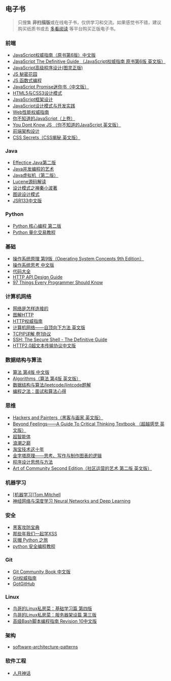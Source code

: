 ## 电子书
> 只搜集 **非扫描版**或在线电子书，仅供学习和交流。如果感觉书不错，建议购买纸质书或去 [多看阅读](http://www.duokan.com/) 等平台购买正版电子书。

### 前端
- [JavaScript权威指南（原书第6版）中文版](https://github.com/77ircloud/share/blob/master/books/JavaScript%E6%9D%83%E5%A8%81%E6%8C%87%E5%8D%97%EF%BC%88%E5%8E%9F%E4%B9%A6%E7%AC%AC6%E7%89%88%EF%BC%89.pdf)
- [JavaScript The Definitive Guide （JavaScript权威指南 原书第6版 英文版）](https://github.com/77ircloud/share/blob/master/books/JavaScript.The.Definitive.Guide.pdf)
- [JavaScript高级程序设计(图灵正版)](https://github.com/77ircloud/share/blob/master/books/JavaScript%E9%AB%98%E7%BA%A7%E7%A8%8B%E5%BA%8F%E8%AE%BE%E8%AE%A1(%E5%9B%BE%E7%81%B5%E6%AD%A3%E7%89%88).pdf)
- [JS 秘密花园](http://bonsaiden.github.io/JavaScript-Garden/zh/)
- [JS 函数式编程](https://llh911001.gitbooks.io/mostly-adequate-guide-chinese/content/)
- [JavaScript Promise迷你书（中文版）](https://wohugb.gitbooks.io/promise/content/index.html)
- [HTML5与CSS3设计模式](https://github.com/77ircloud/share/blob/master/books/HTML5%E4%B8%8ECSS3%E8%AE%BE%E8%AE%A1%E6%A8%A1%E5%BC%8F.pdf)
- [JavaScript框架设计](https://github.com/77ircloud/share/blob/master/books/JavaScript%E6%A1%86%E6%9E%B6%E8%AE%BE%E8%AE%A1%E6%96%B0.pdf)
- [JavaScript设计模式与开发实践](https://github.com/77ircloud/share/blob/master/books/JavaScript%E8%AE%BE%E8%AE%A1%E6%A8%A1%E5%BC%8F%E4%B8%8E%E5%BC%80%E5%8F%91%E5%AE%9E%E8%B7%B5.pdf)
- [Web性能权威指南](https://github.com/77ircloud/share/blob/master/books/Web%E6%80%A7%E8%83%BD%E6%9D%83%E5%A8%81%E6%8C%87%E5%8D%97%20.pdf)
- [你不知道的JavaScript（上卷）](https://github.com/77ircloud/share/blob/master/books/%E4%BD%A0%E4%B8%8D%E7%9F%A5%E9%81%93%E7%9A%84JavaScript%EF%BC%88%E4%B8%8A%E5%8D%B7%EF%BC%89.pdf)
- [You Dont Know JS （你不知道的JavaScript 英文版）](https://github.com/getify/You-Dont-Know-JS)
- [前端架构设计](https://github.com/77ircloud/share/blob/master/books/%E5%89%8D%E7%AB%AF%E6%9E%B6%E6%9E%84%E8%AE%BE%E8%AE%A1.pdf)
- [CSS Secrets（CSS揭秘 英文版）](https://github.com/77ircloud/share/blob/master/books/CSS-Secrets.pdf)


### Java
- [Effectice Java第二版](https://github.com/77ircloud/share/blob/master/books/Effectice%20Java%E7%AC%AC%E4%BA%8C%E7%89%88.pdf)
- [Java并发编程的艺术](https://github.com/77ircloud/share/blob/master/books/Java%E5%B9%B6%E5%8F%91%E7%BC%96%E7%A8%8B%E7%9A%84%E8%89%BA%E6%9C%AF.pdf)
- [Java虚拟机（第二版）](https://github.com/77ircloud/share/blob/master/books/Java%E8%99%9A%E6%8B%9F%E6%9C%BA%EF%BC%88%E7%AC%AC%E4%BA%8C%E7%89%88%EF%BC%89.pdf)
- [Lucene源码解读](https://github.com/77ircloud/share/blob/master/books/Lucene%E6%BA%90%E7%A0%81%E8%A7%A3%E8%AF%BB.pdf)
- [设计模式之禅秦小波著](https://github.com/77ircloud/share/blob/master/books/%E8%AE%BE%E8%AE%A1%E6%A8%A1%E5%BC%8F%E4%B9%8B%E7%A6%85%E7%A7%A6%E5%B0%8F%E6%B3%A2%E8%91%97%EF%BC%88%E9%9D%9E%E6%89%AB%E6%8F%8F%E7%89%88%EF%BC%89.pdf)
- [图说设计模式](https://design-patterns.readthedocs.io/zh_CN/latest/)
- [JSR133中文版](books/JSR133中文版.pdf)

### Python
- [Python 核心编程 第二版](https://wizardforcel.gitbooks.io/core-python-2e/content/)
- [Python 量化交易教程](https://wizardforcel.gitbooks.io/python-quant-uqer/content/)

### 基础
- [操作系统原理 第9版（Operating System Concepts 9th Edition）](https://github.com/77ircloud/share/blob/master/books/Operating%20System%20Concepts%209th%20Edition.pdf)
- [操作系统思考 中文版](https://wizardforcel.gitbooks.io/think-os/content/)
- [代码大全](https://github.com/77ircloud/share/blob/master/books/%E4%BB%A3%E7%A0%81%E5%A4%A7%E5%85%A8%E9%9D%9E%E6%89%AB%E6%8F%8F%E7%89%88.pdf)
- [HTTP API Design Guide](https://geemus.gitbooks.io/http-api-design/content/en/index.html)
- [97 Things Every Programmer Should Know](https://97-things-every-x-should-know.gitbooks.io/97-things-every-programmer-should-know/content/en/index.html)


### 计算机网络
- [网络是怎样连接的](https://github.com/77ircloud/share/blob/master/books/%E7%BD%91%E7%BB%9C%E6%98%AF%E6%80%8E%E6%A0%B7%E8%BF%9E%E6%8E%A5%E7%9A%84.pdf)
- [图解HTTP](https://github.com/77ircloud/share/blob/master/books/%E5%9B%BE%E8%A7%A3HTTP%20.pdf)
- [HTTP权威指南](https://github.com/77ircloud/share/blob/master/books/HTTP%E6%9D%83%E5%A8%81%E6%8C%87%E5%8D%97.pdf)
- [计算机网络——自顶向下方法 英文版](https://github.com/77ircloud/share/blob/master/books/%E8%AE%A1%E7%AE%97%E6%9C%BA%E7%BD%91%E7%BB%9C%E5%8E%9F%E7%90%86%EF%BC%9A%E8%87%AA%E9%A1%B6%E5%90%91%E4%B8%8B%E6%96%B9%E6%B3%95%EF%BC%88%E7%AC%AC6%E7%89%88%E8%8B%B1%E6%96%87%E7%89%88%EF%BC%89.pdf)
- [TCPIP详解 卷1协议](https://github.com/77ircloud/share/blob/master/books/TCPIP%E8%AF%A6%E8%A7%A3%20%E5%8D%B71%E5%8D%8F%E8%AE%AE.pdf)
- [SSH: The Secure Shell - The Definitive Guide](http://openyoudao.org/_media/ssh_second_edition.pdf)
- [HTTP2.0超文本传输协议中文版](books/HTTP2.0超文本传输协议中文版.pdf)

### 数据结构与算法
- [算法 第4版 中文版](https://github.com/77ircloud/share/blob/master/books/Algorithms%20(4th%20Edition)%20(%E4%B8%AD%E6%96%87%E7%89%88)%20(Robert%20Sedgewick%20and%20Kevin%20Wayne).pdf)
- [Algorithms（算法 第4版 英文版）](https://github.com/77ircloud/share/blob/master/books/Algorithms%20(4th%20Edition)%20(Robert%20Sedgewick%20and%20Kevin%20Wayne).pdf)
- [数据结构与算法/leetcode/lintcode题解](https://algorithm.yuanbin.me/zh-hans/)
- [编程之法：面试和算法心得](https://wizardforcel.gitbooks.io/the-art-of-programming-by-july/content/)


### 思维
- [Hackers and Painters（黑客与画家 英文版）](https://github.com/77ircloud/share/blob/master/books/Hackers.and.Painters.pdf)
- [Beyond Feelings——A Guide To Critical Thinking Textbook （超越感觉 英文版）](https://github.com/77ircloud/share/blob/master/books/Beyond%20Feelings.pdf)
- [超智能体](https://yjango.gitbooks.io/superorganism/content/chapter1.html)
- [浪潮之巅](https://github.com/77ircloud/share/blob/master/books/%E6%B5%AA%E6%BD%AE%E4%B9%8B%E5%B7%85.pdf)
- [淘宝技术这十年](https://github.com/77ircloud/share/blob/master/books/%E6%B7%98%E5%AE%9D%E6%8A%80%E6%9C%AF%E8%BF%99%E5%8D%81%E5%B9%B4.pdf)
- [金字塔原理——思考、写作与制作图表的逻辑](https://github.com/77ircloud/share/blob/master/books/%E9%87%91%E5%AD%97%E5%A1%94%E5%8E%9F%E7%90%86%E2%80%94%E2%80%94%E6%80%9D%E8%80%83%E3%80%81%E5%86%99%E4%BD%9C%E4%B8%8E%E5%88%B6%E4%BD%9C%E5%9B%BE%E8%A1%A8%E7%9A%84%E9%80%BB%E8%BE%91.pdf)
- [程序设计思想与方法](https://wizardforcel.gitbooks.io/sjtu-cs902-courseware/content/)
- [Art of Community Second Edition（社区运营的艺术 第二版 英文版）](https://github.com/77ircloud/share/blob/master/books/Art_of_Community_Second_Edition.pdf)

### 机器学习
- [[机器学习]Tom.Mitchell](https://github.com/77ircloud/share/blob/master/books/%5B%E6%9C%BA%E5%99%A8%E5%AD%A6%E4%B9%A0%5DTom.Mitchell.pdf)
- [神经网络与深度学习 Neural Networks and Deep Learning](https://hit-scir.gitbooks.io/neural-networks-and-deep-learning-zh_cn/content/)

### 安全
- [黑客攻防宝典](https://github.com/77ircloud/share/blob/master/books/%5B%E9%BB%91%E5%AE%A2%E6%94%BB%E9%98%B2%E6%8A%80%E6%9C%AF%E5%AE%9D%E5%85%B8%5D.(The.Web.Application.Hacker's.Handbook.Finding.and.Exploiting.Security.Flaws%2C.2ed)%2C.Stuttard%2C.Pinto%2C.%E6%96%87%E5%AD%97%E7%89%88.pdf)
- [那些年我们一起学XSS](https://wizardforcel.gitbooks.io/xss-naxienian/content/)
- [灰帽 Python 之旅](https://wizardforcel.gitbooks.io/grey-hat-python/content/)
- [python 安全编程教程](https://wizardforcel.gitbooks.io/py-sec-tutorial/content/)

### Git
- [Git Community Book 中文版](http://gitbook.liuhui998.com/index.html)
- [Git权威指南](http://www.worldhello.net/gotgit/)
- [GotGitHub](http://www.worldhello.net/gotgithub/)


### Linux
- [鸟哥的Linux私房菜：基础学习篇 第四版](https://wizardforcel.gitbooks.io/vbird-linux-basic-4e/content/)
- [鸟哥的Linux私房菜：服务器架设篇 第三版](https://wizardforcel.gitbooks.io/vbird-linux-server-3e/content/)
- [高级Bash脚本编程指南 Revision 10中文版](https://linuxstory.gitbooks.io/advanced-bash-scripting-guide-in-chinese/content/)


### 架构
- [software-architecture-patterns](https://github.com/77ircloud/share/blob/master/books/software-architecture-patterns.pdf)

### 软件工程
- [人月神话](https://github.com/77ircloud/share/blob/master/books/%E4%BA%BA%E6%9C%88%E7%A5%9E%E8%AF%9D.pdf)



